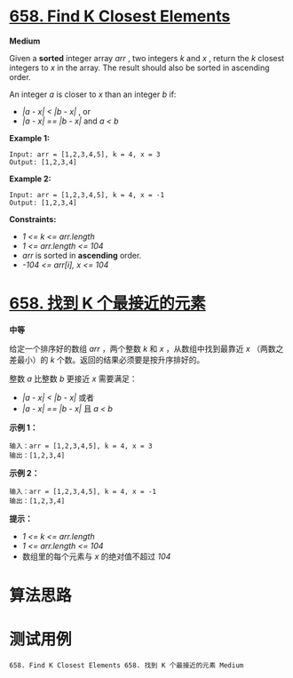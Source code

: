 # [658. Find K Closest Elements][enTitle]

**Medium**

Given a **sorted**  integer array  *arr* , two integers  *k*  and  *x* , return the  *k*  closest integers to  *x*  in the array. The result should also be sorted in ascending order.

An integer  *a*  is closer to  *x*  than an integer  *b*  if:

-  *|a - x| < |b - x|* , or 
-  *|a - x| == |b - x|*  and  *a < b* 



**Example 1:** 

```
Input: arr = [1,2,3,4,5], k = 4, x = 3
Output: [1,2,3,4]

```

**Example 2:** 

```
Input: arr = [1,2,3,4,5], k = 4, x = -1
Output: [1,2,3,4]

```



**Constraints:** 

-  *1 <= k <= arr.length*  
-  *1 <= arr.length <= 104*  
-  *arr*  is sorted in **ascending**  order. 
-  *-104 <= arr[i], x <= 104* 


# [658. 找到 K 个最接近的元素][cnTitle]

**中等**

给定一个排序好的数组  *arr*  ，两个整数  *k*  和  *x*  ，从数组中找到最靠近  *x* （两数之差最小）的  *k*  个数。返回的结果必须要是按升序排好的。

整数  *a*  比整数  *b*  更接近  *x*  需要满足：

-  *|a - x| < |b - x|*  或者 
-  *|a - x| == |b - x|*  且  *a < b* 



**示例 1：** 

```
输入：arr = [1,2,3,4,5], k = 4, x = 3
输出：[1,2,3,4]

```

**示例 2：** 

```
输入：arr = [1,2,3,4,5], k = 4, x = -1
输出：[1,2,3,4]

```



**提示：** 

-  *1 <= k <= arr.length*  
-  *1 <= arr.length <= 104*  
- 数组里的每个元素与  *x*  的绝对值不超过  *104* 




# 算法思路

# 测试用例
```
658. Find K Closest Elements 658. 找到 K 个最接近的元素 Medium
```

[enTitle]: https://leetcode.com/problems/find-k-closest-elements/
[cnTitle]: https://leetcode-cn.com/problems/find-k-closest-elements/
